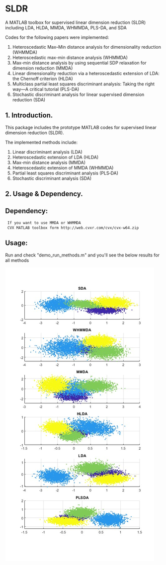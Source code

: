 # SLDR
A MATLAB toolbox for supervised linear dimension reduction (SLDR) including LDA, HLDA, MMDA, WHMMDA, PLS-DA, and SDA

Codes for the following papers were implemented:

1. Heteroscedastic Max–Min distance analysis for dimensionality reduction (WHMMDA)
2. Heteroscedastic max-min distance analysis (WHMMDA)
3. Max-min distance analysis by using sequential SDP relaxation for dimension reduction (MMDA)
4. Linear dimensionality reduction via a heteroscedastic extension of LDA: the Chernoff criterion (HLDA)
5. Multiclass partial least squares discriminant analysis: Taking the right way—A critical tutorial (PLS-DA)
6. Stochastic discriminant analysis for linear supervised dimension reduction (SDA)

## 1. Introduction.

This package includes the prototype MATLAB codes for supervised linear dimension reduction (SLDR).

The implemented methods include: 

  1. Linear discriminant analysis (LDA)
  2. Heteroscedastic extension of LDA (HLDA)       
  3. Max-min distance analysis (MMDA) 
  4. Heteroscedastic extension of MMDA (WHMMDA) 
  5. Partial least squares discriminant analysis (PLS‐DA) 
  6. Stochastic discriminant analysis (SDA) 
     


## 2. Usage & Dependency.

## Dependency:
     If you want to use MMDA or WHMMDA
     CVX MATLAB toolbox form http://web.cvxr.com/cvx/cvx-w64.zip

## Usage:
Run and check "demo_run_methods.m" and you'll see the below results for all methods


![results](/demo.jpg)
